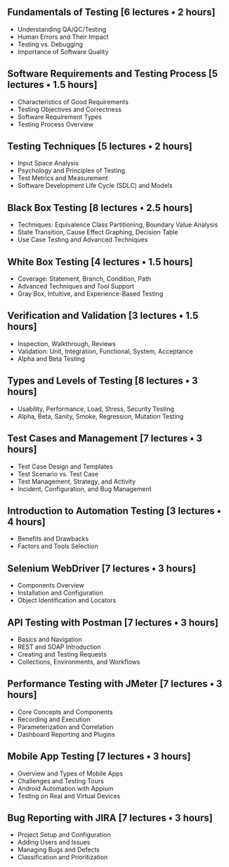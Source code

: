 ## Fundamentals of Testing [6 lectures • 2 hours]

- Understanding QA/QC/Testing
- Human Errors and Their Impact
- Testing vs. Debugging
- Importance of Software Quality

## Software Requirements and Testing Process [5 lectures • 1.5 hours]

- Characteristics of Good Requirements
- Testing Objectives and Correctness
- Software Requirement Types
- Testing Process Overview

## Testing Techniques [5 lectures • 2 hours]

- Input Space Analysis
- Psychology and Principles of Testing
- Test Metrics and Measurement
- Software Development Life Cycle (SDLC) and Models

## Black Box Testing [8 lectures • 2.5 hours]

- Techniques: Equivalence Class Partitioning, Boundary Value Analysis
- State Transition, Cause Effect Graphing, Decision Table
- Use Case Testing and Advanced Techniques

## White Box Testing [4 lectures • 1.5 hours]

- Coverage: Statement, Branch, Condition, Path
- Advanced Techniques and Tool Support
- Gray Box, Intuitive, and Experience-Based Testing

## Verification and Validation [3 lectures • 1.5 hours]

- Inspection, Walkthrough, Reviews
- Validation: Unit, Integration, Functional, System, Acceptance
- Alpha and Beta Testing

## Types and Levels of Testing [8 lectures • 3 hours]

- Usability, Performance, Load, Stress, Security Testing
- Alpha, Beta, Sanity, Smoke, Regression, Mutation Testing

## Test Cases and Management [7 lectures • 3 hours]

- Test Case Design and Templates
- Test Scenario vs. Test Case
- Test Management, Strategy, and Activity
- Incident, Configuration, and Bug Management

## Introduction to Automation Testing [3 lectures • 4 hours]

- Benefits and Drawbacks
- Factors and Tools Selection

## Selenium WebDriver [7 lectures • 3 hours]

- Components Overview
- Installation and Configuration
- Object Identification and Locators

## API Testing with Postman [7 lectures • 3 hours]

- Basics and Navigation
- REST and SOAP Introduction
- Creating and Testing Requests
- Collections, Environments, and Workflows

## Performance Testing with JMeter [7 lectures • 3 hours]

- Core Concepts and Components
- Recording and Execution
- Parameterization and Correlation
- Dashboard Reporting and Plugins

## Mobile App Testing [7 lectures • 3 hours]

- Overview and Types of Mobile Apps
- Challenges and Testing Tours
- Android Automation with Appium
- Testing on Real and Virtual Devices

## Bug Reporting with JIRA [7 lectures • 3 hours]

- Project Setup and Configuration
- Adding Users and Issues
- Managing Bugs and Defects
- Classification and Prioritization
